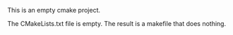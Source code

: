 This is an empty cmake project.

The CMakeLists.txt file is empty.
The result is a makefile that does nothing.
